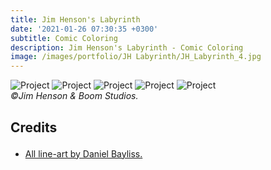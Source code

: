 ```yaml
---
title: Jim Henson's Labyrinth
date: '2021-01-26 07:30:35 +0300'
subtitle: Comic Coloring
description: Jim Henson's Labyrinth - Comic Coloring
image: /images/portfolio/JH Labyrinth/JH_Labyrinth_4.jpg
---
```


<div class="gallery-box">
  <div class="gallery">
    <img src="/images/portfolio/JH Labyrinth/JH_Labyrinth_1.jpg" alt="Project">
    <img src="/images/portfolio/JH Labyrinth/JH_Labyrinth_2.jpg" alt="Project">
    <img src="/images/portfolio/JH Labyrinth/JH_Labyrinth_3.jpg" alt="Project">
    <img src="/images/portfolio/JH Labyrinth/JH_Labyrinth_5.jpg" alt="Project">
    <img src="/images/portfolio/JH Labyrinth/JH_Labyrinth_4.jpg" alt="Project">
  </div>
  <em>©Jim Henson & Boom Studios.</em>
</div>

<div class="block-header inner-sm" style="margin-top: 1.5em; margin-bottom: 1.5em">
  <h2 class="block-title line-top">Credits</h2>
</div>

* <a href="#secao-destino">All line-art by Daniel Bayliss.</a>

